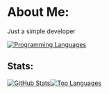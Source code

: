 # About Me:
Just a simple developer

<div align="center" style="display: flex; flex-wrap: wrap;">
  <a href="https://github.com/ali-sz">
    <img src="https://skillicons.dev/icons?i=cpp,cmake,qt,opencv&theme=dark&perline=7" alt="Programming Languages" /></a>
</div>

## Stats:

<div align="center" style="display: flex; flex-wrap: wrap;">
  <a href="https://github.com/ali-sz">
    <img src="https://github-readme-stats.vercel.app/api/?username=ali-sz&hide_title=true&show_icons=true&theme=dark&bg_color=00000000&ring_color=6FE78B&border_radius=15&card_width=200px&include_all_commits=true&cache_seconds=21600" alt="GitHub Stats" /></a>
  <a href="https://github.com/ali-sz">
    <img src="https://github-readme-stats.vercel.app/api/top-langs/?username=ali-sz&custom_title=Top%20Languages&layout=compact&langs_count=6&theme=dark&bg_color=00000000&border_radius=15&size_weight=0.5&count_weight=0.5&cache_seconds=21600" alt="Top Languages" /></a>
</div>

<!-- Proudly created with GPRM ( https://gprm.itsvg.in ) -->
